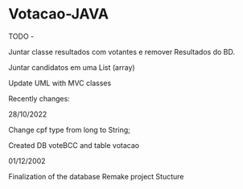 # Votacao-JAVA

TODO - 

Juntar classe resultados com votantes e remover Resultados do BD.

Juntar candidatos em uma List (array)

Update UML with MVC classes


Recently changes:

28/10/2022

Change cpf type from long to String;

Created DB voteBCC and table votacao

01/12/2002

Finalization of the database
Remake project Stucture


